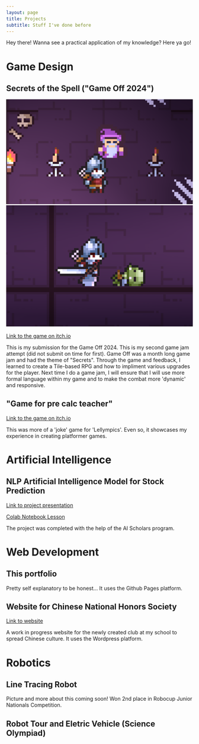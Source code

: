 ```yaml
---
layout: page
title: Projects
subtitle: Stuff I've done before
---
```


Hey there! Wanna see a practical application of my knowledge? Here ya go!

# Game Design

## Secrets of the Spell ("Game Off 2024")
![alt text](https://github.com/NerdyPro56/NerdyPro56.github.io/blob/0a4d65e146a65b84f9cdaa9df8c95b151b1a07aa/assets/img/Screenshot%202025-05-31%20133048.png "Secrets Game Screenshot 1") 
![alt text](https://github.com/NerdyPro56/NerdyPro56.github.io/blob/0a4d65e146a65b84f9cdaa9df8c95b151b1a07aa/assets/img/Screenshot%202025-05-31%20133147.png "Secrets Game Screenshot 2")

[Link to the game on itch.io](https://nerdypro.itch.io/secrets-of-the-spell)

This is my submission for the Game Off 2024. This is my second game jam attempt (did not submit on time for first). Game Off was a month long game jam and had the theme of "Secrets". Through the game and feedback, I learned to create a Tile-based RPG and how to impliment various upgrades for the player. Next time I do a game jam, I will ensure that I will use more formal language within my game and to make the combat more 'dynamic' and responsive.

## "Game for pre calc teacher"

[Link to the game on itch.io](https://nerdypro.itch.io/game-for-math-teacher)

This was more of a 'joke' game for 'Lellympics'. Even so, it showcases my experience in creating platformer games.

# Artificial Intelligence

## NLP Artificial Intelligence Model for Stock Prediction

[Link to project presentation](https://docs.google.com/presentation/d/1ffeOUkegIC0TnsLUNx25VbE24r4amdEeHK_O_Rizlcs/edit?slide=id.p#slide=id.p)

[Colab Notebook Lesson](https://colab.research.google.com/drive/1G6M_ol4hl45e1ZIUqER92u1_LZRJVpuU#scrollTo=tCqlOID7tMxc)

The project was completed with the help of the AI Scholars program.

# Web Development

## This portfolio

Pretty self explanatory to be honest... It uses the Github Pages platform.

## Website for Chinese National Honors Society

[Link to website](https://ebcnhs.wordpress.com/)

A work in progress website for the newly created club at my school to spread Chinese culture. It uses the Wordpress platform.

# Robotics

## Line Tracing Robot

Picture and more about this coming soon! Won 2nd place in Robocup Junior Nationals Competition.

## Robot Tour and Eletric Vehicle (Science Olympiad)
